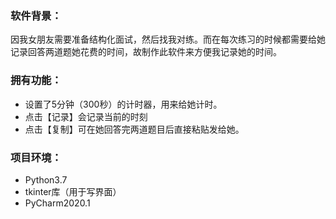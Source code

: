 ### 软件背景：
因我女朋友需要准备结构化面试，然后找我对练。而在每次练习的时候都需要给她记录回答两道题她花费的时间，故制作此软件来方便我记录她的时间。
### 拥有功能：
* 设置了5分钟（300秒）的计时器，用来给她计时。
* 点击【记录】会记录当前的时刻
* 点击【复制】可在她回答完两道题目后直接粘贴发给她。
### 项目环境：
* Python3.7
* tkinter库（用于写界面）
* PyCharm2020.1
